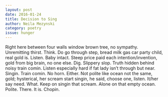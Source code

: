 ```yaml
---
layout: post 
date: 2016-01-24
title: Decision to Sing
author: Neila Mezynski
category: poetry
issue: hunger
---
```

Right here between four walls window brown tree, no sympathy. Unremitting thirst. Think. Do go through step, bread milk gas car party child, real gold is. Listen. Baby intact. Steep price paid each intention/invention, gold from big brain, no one else. Dig. Slippery slop. Truth hidden behind noisy train comin. Listen especially hard if fat lady isn’t through but near. Singin. Train comin. No horn. Either. Not polite like ocean not the same, gold; hysterical, her scream start singin, he said, choose one, listen. It/her say need. What. Keep on singin that scream. Alone on that empty ocean. Polite. There. It is. Chopin.